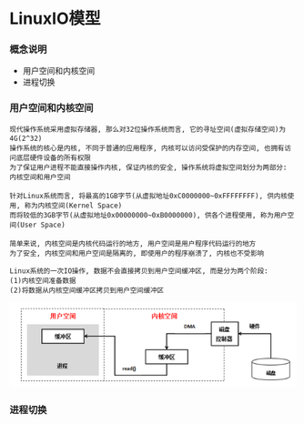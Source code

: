# LinuxIO模型

### 概念说明
- 用户空间和内核空间
- 进程切换

### 用户空间和内核空间
```
现代操作系统采用虚拟存储器, 那么对32位操作系统而言, 它的寻址空间(虚拟存储空间)为4G(2^32)
操作系统的核心是内核, 不同于普通的应用程序, 内核可以访问受保护的内存空间, 也拥有访问底层硬件设备的所有权限
为了保证用户进程不能直接操作内核, 保证内核的安全, 操作系统将虚拟空间划分为两部分: 内核空间和用户空间

针对Linux系统而言, 将最高的1GB字节(从虚拟地址0xC0000000~0xFFFFFFFF), 供内核使用, 称为内核空间(Kernel Space)
而将较低的3GB字节(从虚拟地址0x00000000~0xB0000000), 供各个进程使用, 称为用户空间(User Space)

简单来说, 内核空间是内核代码运行的地方, 用户空间是用户程序代码运行的地方
为了安全, 内核空间和用户空间是隔离的, 即使用户的程序崩溃了, 内核也不受影响
```
```
Linux系统的一次IO操作, 数据不会直接拷贝到用户空间缓冲区, 而是分为两个阶段:
(1)内核空间准备数据
(2)将数据从内核空间缓冲区拷贝到用户空间缓冲区
```
![LinuxIO](https://raw.githubusercontent.com/duiying/img/master/LinuxIO.png)  

### 进程切换





